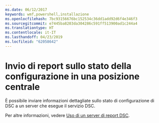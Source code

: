 ```yaml
---
ms.date: 06/12/2017
keywords: wmf,powershell,installazione
ms.openlocfilehash: 7bc93156676bc152534c36dd1add92d6f4e346f3
ms.sourcegitcommit: e7445ba8203da304286c591ff513900ad1c244a4
ms.translationtype: HT
ms.contentlocale: it-IT
ms.lasthandoff: 04/23/2019
ms.locfileid: "62058642"
---
```

# <a name="report-configuration-status-to-central-location"></a>Invio di report sullo stato della configurazione in una posizione centrale

È possibile inviare informazioni dettagliate sullo stato di configurazione di DSC a un server che esegue il servizio DSC.

Per altre informazioni, vedere [Uso di un server di report DSC](https://msdn.microsoft.com/powershell/dsc/reportserver).
